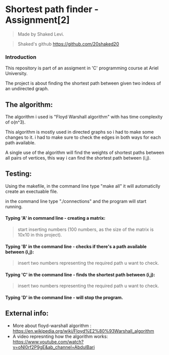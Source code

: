 # Shortest path finder - Assignment[2] 

> Made by Shaked Levi.

>Shaked's github https://github.com/20shaked20

### Introduction
This repository is part of an assigment in 'C' programming course at Ariel University.
>
The project is about finding the shortest path between given two indexs of an undirected graph.

## The algorithm:
The algorithm i used is "Floyd Warshall algorithm" with has time complexity of o(n^3).
>
This algorithm is mostly used in directed graphs so i had to make some changes to it. i had to make sure to check the edges in both ways for each path available.
>
A single use of the algorithm will find the weights of shortest paths between all pairs of vertices, this way i can find the shortest path between (i,j).
>

>
## Testing:
Using the makefile, in the command line type "make all" it will automaticlly create an exectuable file.
>
in the command line type "./connections" and the program will start running.
>
#### Typing 'A' in command line - creating a matrix:
>
>start inserting numbers (100 numbers, as the size of the matrix is 10x10 in this project).
>
#### Typing 'B' in the command line - checks if there's a path available between (i,j):
>
>insert two numbers representing the required path u want to check.
>
#### Typing 'C' in the command line - finds the shortest path between (i,j):
>
>insert two numbers representing the required path u want to check.
>
#### Typing 'D' in the command line - will stop the program.

## External info:
- More about floyd-warshall algorithm : https://en.wikipedia.org/wiki/Floyd%E2%80%93Warshall_algorithm
- A video represnting how the algorithm works: https://www.youtube.com/watch?v=oNI0rf2P9gE&ab_channel=AbdulBari
